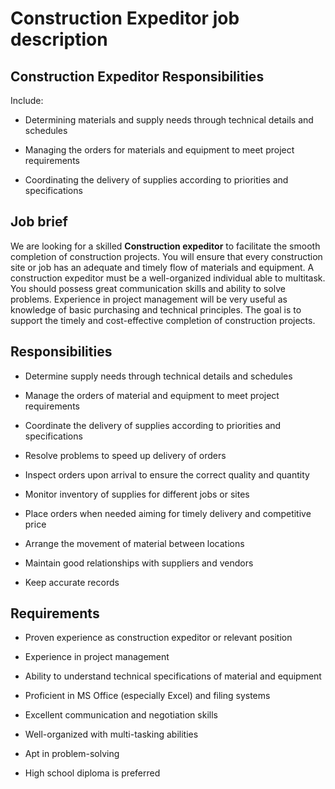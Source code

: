 # Construction Expeditor job description


## Construction Expeditor Responsibilities

Include:

* Determining materials and supply needs through technical details and schedules

* Managing the orders for materials and equipment to meet project requirements

* Coordinating the delivery of supplies according to priorities and specifications


## Job brief

We are looking for a skilled <b>Construction expeditor</b> to facilitate the smooth completion of construction projects. You will ensure that every construction site or job has an adequate and timely flow of materials and equipment.
A construction expeditor must be a well-organized individual able to multitask. You should possess great communication skills and ability to solve problems. Experience in project management will be very useful as knowledge of basic purchasing and technical principles.
The goal is to support the timely and cost-effective completion of construction projects.


## Responsibilities

* Determine supply needs through technical details and schedules

* Manage the orders of material and equipment to meet project requirements

* Coordinate the delivery of supplies according to priorities and specifications

* Resolve problems to speed up delivery of orders

* Inspect orders upon arrival to ensure the correct quality and quantity

* Monitor inventory of supplies for different jobs or sites

* Place orders when needed aiming for timely delivery and competitive price

* Arrange the movement of material between locations

* Maintain good relationships with suppliers and vendors

* Keep accurate records


## Requirements

* Proven experience as construction expeditor or relevant position

* Experience in project management

* Ability to understand technical specifications of material and equipment

* Proficient in MS Office (especially Excel) and filing systems

* Excellent communication and negotiation skills

* Well-organized with multi-tasking abilities

* Apt in problem-solving

* High school diploma is preferred
